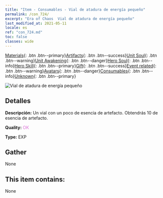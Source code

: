 ```yaml
---
title: "Item - Consumables - Vial de atadura de energía pequeño"
permalink: /con_724/
excerpt: "Era of Chaos  Vial de atadura de energía pequeño"
last_modified_at: 2021-05-11
locale: es
ref: "con_724.md"
toc: false
classes: wide
---
```

 [Materials](/ItemsES/){: .btn .btn--primary}[Artifacts](/ItemsES/Artifacts/){: .btn .btn--success}[Unit Soul](/ItemsES/UnitSoul/){: .btn .btn--warning}[Unit Awakening](/ItemsES/UnitAwakening/){: .btn .btn--danger}[Hero Soul](/ItemsES/HeroSoul/){: .btn .btn--info}[Hero Skill](/ItemsES/HeroSkill/){: .btn .btn--primary}[Gift](/ItemsES/Gift/){: .btn .btn--success}[Event related](/ItemsES/Events/){: .btn .btn--warning}[Avatars](/ItemsES/Avatars/){: .btn .btn--danger}[Consumables](/ItemsES/Consumables/){: .btn .btn--info}[Unknown](/ItemsES/Unknown/){: .btn .btn--primary}

 ![Vial de atadura de energía pequeño](/images/t/i_520.png)

## Detalles
 **Descripción:** Un vial con un poco de esencia de artefacto. Obtendrás 10 de esencia de artefacto.

 **Quality:** <span style="color: #DA70D6">OK</span>

 **Type:** EXP

## Gather

  None

## This item contains:

  None

